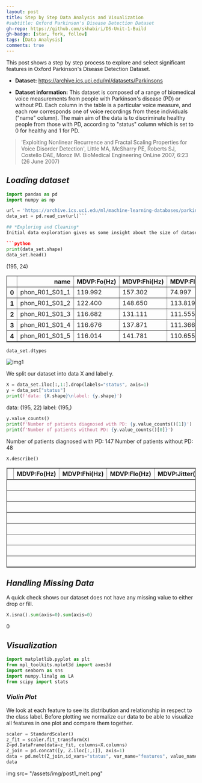 ```yaml
---
layout: post
title: Step by Step Data Analysis and Visualization
#subtitle: Oxford Parkinson's Disease Detection Dataset
gh-repo: https://github.com/skhabiri/DS-Unit-1-Build
gh-badge: [star, fork, follow]
tags: [Data Analysis]
comments: true
---
```


This post shows a step by step process to explore and select significant features in Oxford Parkinson's Disease Detection Dataset.

* **Dataset:** https://archive.ics.uci.edu/ml/datasets/Parkinsons

* **Dataset information:**
This dataset is composed of a range of biomedical voice measurements from people with Parkinson's disease (PD) or without PD. Each column in the table is a particular voice measure, and each row corresponds one of voice recordings from these individuals ("name" column). The main aim of the data is to discriminate healthy people from those with PD, according to "status" column which is set to 0 for healthy and 1 for PD.
> 'Exploiting Nonlinear Recurrence and Fractal Scaling Properties for Voice Disorder Detection', Little MA, McSharry PE, Roberts SJ, Costello DAE, Moroz IM. BioMedical Engineering OnLine 2007, 6:23 (26 June 2007)

## *Loading dataset*


```python
import pandas as pd
import numpy as np

url = 'https://archive.ics.uci.edu/ml/machine-learning-databases/parkinsons/parkinsons.data'
data_set = pd.read_csv(url)```

## *Exploring and Cleaning*
Initial data exploration gives us some insight about the size of dataset, data types and class labels. Looking at our data reveals that all the features are numeric with a binary class label named "status". We remove the "name" column as it doesn't contain useful information for the purpose of our analysis.

```python
print(data_set.shape)
data_set.head()
```

(195, 24)
<table border="1" class="dataframe" style="overflow-x: scroll;display: block;"><thead><tr style="text-align: right;"><th></th><th>name</th><th>MDVP:Fo(Hz)</th><th>MDVP:Fhi(Hz)</th><th>MDVP:Flo(Hz)</th><th>MDVP:Jitter(%)</th><th>MDVP:Jitter(Abs)</th><th>MDVP:RAP</th><th>MDVP:PPQ</th><th>Jitter:DDP</th><th>MDVP:Shimmer</th><th>MDVP:Shimmer(dB)</th><th>Shimmer:APQ3</th><th>Shimmer:APQ5</th><th>MDVP:APQ</th><th>Shimmer:DDA</th><th>NHR</th><th>HNR</th><th>status</th><th>RPDE</th><th>DFA</th><th>spread1</th><th>spread2</th><th>D2</th><th>PPE</th></tr></thead><tbody><tr><th>0</th><td>phon_R01_S01_1</td><td>119.992</td><td>157.302</td><td>74.997</td><td>0.00784</td><td>0.00007</td><td>0.00370</td><td>0.00554</td><td>0.01109</td><td>0.04374</td><td>0.426</td><td>0.02182</td><td>0.03130</td><td>0.02971</td><td>0.06545</td><td>0.02211</td><td>21.033</td><td>1</td><td>0.414783</td><td>0.815285</td><td>-4.813031</td><td>0.266482</td><td>2.301442</td><td>0.284654</td></tr><tr><th>1</th><td>phon_R01_S01_2</td><td>122.400</td><td>148.650</td><td>113.819</td><td>0.00968</td><td>0.00008</td><td>0.00465</td><td>0.00696</td><td>0.01394</td><td>0.06134</td><td>0.626</td><td>0.03134</td><td>0.04518</td><td>0.04368</td><td>0.09403</td><td>0.01929</td><td>19.085</td><td>1</td><td>0.458359</td><td>0.819521</td><td>-4.075192</td><td>0.335590</td><td>2.486855</td><td>0.368674</td></tr><tr><th>2</th><td>phon_R01_S01_3</td><td>116.682</td><td>131.111</td><td>111.555</td><td>0.01050</td><td>0.00009</td><td>0.00544</td><td>0.00781</td><td>0.01633</td><td>0.05233</td><td>0.482</td><td>0.02757</td><td>0.03858</td><td>0.03590</td><td>0.08270</td><td>0.01309</td><td>20.651</td><td>1</td><td>0.429895</td><td>0.825288</td><td>-4.443179</td><td>0.311173</td><td>2.342259</td><td>0.332634</td></tr><tr><th>3</th><td>phon_R01_S01_4</td><td>116.676</td><td>137.871</td><td>111.366</td><td>0.00997</td><td>0.00009</td><td>0.00502</td><td>0.00698</td><td>0.01505</td><td>0.05492</td><td>0.517</td><td>0.02924</td><td>0.04005</td><td>0.03772</td><td>0.08771</td><td>0.01353</td><td>20.644</td><td>1</td><td>0.434969</td><td>0.819235</td><td>-4.117501</td><td>0.334147</td><td>2.405554</td><td>0.368975</td></tr><tr><th>4</th><td>phon_R01_S01_5</td><td>116.014</td><td>141.781</td><td>110.655</td><td>0.01284</td><td>0.00011</td><td>0.00655</td><td>0.00908</td><td>0.01966</td><td>0.06425</td><td>0.584</td><td>0.03490</td><td>0.04825</td><td>0.04465</td><td>0.10470</td><td>0.01767</td><td>19.649</td><td>1</td><td>0.417356</td><td>0.823484</td><td>-3.747787</td><td>0.234513</td><td>2.332180</td><td>0.410335</td></tr></tbody></table>


```python
data_set.dtypes
```
![img1](/assets/img/post1_dtype.png)

We split our dataset into data X and label y.

```python
X = data_set.iloc[:,1:].drop(labels="status", axis=1)
y = data_set["status"]
print(f'data: {X.shape}\nlabel: {y.shape}')
```

data: (195, 22)
label: (195,)

```python
y.value_counts()
print(f'Number of patients diagnosed with PD: {y.value_counts()[1]}')
print(f'Number of patients without PD: {y.value_counts()[0]}')
```

Number of patients diagnosed with PD: 147
Number of patients without PD: 48

```python
X.describe()
```
<table border="1" class="dataframe">  <thead>    <tr style="overflow-x: scroll;display: block;">      <th></th>      <th>MDVP:Fo(Hz)</th>      <th>MDVP:Fhi(Hz)</th>      <th>MDVP:Flo(Hz)</th>      <th>MDVP:Jitter(Abs)</th>      <th>MDVP:PPQ</th>      <th>MDVP:APQ</th>      <th>NHR</th>      <th>HNR</th>      <th>RPDE</th>      <th>DFA</th>      <th>spread2</th>      <th>D2</th>      <th>PPE</th>    </tr>  </thead>  <tbody>    <tr>      <th>count</th>      <td>195.000000</td>      <td>195.000000</td>      <td>195.000000</td>      <td>195.000000</td>      <td>195.000000</td>      <td>195.000000</td>      <td>195.000000</td>      <td>195.000000</td>      <td>195.000000</td>      <td>195.000000</td>      <td>195.000000</td>      <td>195.000000</td>      <td>195.000000</td>    </tr>    <tr>      <th>mean</th>      <td>154.228641</td>      <td>197.104918</td>      <td>116.324631</td>      <td>0.000044</td>      <td>0.003446</td>      <td>0.024081</td>      <td>0.024847</td>      <td>21.885974</td>      <td>0.498536</td>      <td>0.718099</td>      <td>0.226510</td>      <td>2.381826</td>      <td>0.206552</td>    </tr>    <tr>      <th>std</th>      <td>41.390065</td>      <td>91.491548</td>      <td>43.521413</td>      <td>0.000035</td>      <td>0.002759</td>      <td>0.016947</td>      <td>0.040418</td>      <td>4.425764</td>      <td>0.103942</td>      <td>0.055336</td>      <td>0.083406</td>      <td>0.382799</td>      <td>0.090119</td>    </tr>    <tr>      <th>min</th>      <td>88.333000</td>      <td>102.145000</td>      <td>65.476000</td>      <td>0.000007</td>      <td>0.000920</td>      <td>0.007190</td>      <td>0.000650</td>      <td>8.441000</td>      <td>0.256570</td>      <td>0.574282</td>      <td>0.006274</td>      <td>1.423287</td>      <td>0.044539</td>    </tr>    <tr>      <th>25%</th>      <td>117.572000</td>      <td>134.862500</td>      <td>84.291000</td>      <td>0.000020</td>      <td>0.001860</td>      <td>0.013080</td>      <td>0.005925</td>      <td>19.198000</td>      <td>0.421306</td>      <td>0.674758</td>      <td>0.174351</td>      <td>2.099125</td>      <td>0.137451</td>    </tr>    <tr>      <th>50%</th>      <td>148.790000</td>      <td>175.829000</td>      <td>104.315000</td>      <td>0.000030</td>      <td>0.002690</td>      <td>0.018260</td>      <td>0.011660</td>      <td>22.085000</td>      <td>0.495954</td>      <td>0.722254</td>      <td>0.218885</td>      <td>2.361532</td>      <td>0.194052</td>    </tr>    <tr>      <th>75%</th>      <td>182.769000</td>      <td>224.205500</td>      <td>140.018500</td>      <td>0.000060</td>      <td>0.003955</td>      <td>0.029400</td>      <td>0.025640</td>      <td>25.075500</td>      <td>0.587562</td>      <td>0.761881</td>      <td>0.279234</td>      <td>2.636456</td>      <td>0.252980</td>    </tr>    <tr>      <th>max</th>      <td>260.105000</td>      <td>592.030000</td>      <td>239.170000</td>      <td>0.000260</td>      <td>0.019580</td>      <td>0.137780</td>      <td>0.314820</td>      <td>33.047000</td>      <td>0.685151</td>      <td>0.825288</td>      <td>0.450493</td>      <td>3.671155</td>      <td>0.527367</td>    </tr>  </tbody></table>

## *Handling Missing Data*
A quick check shows our dataset does not have any missing value to either drop or fill. 

```python
X.isna().sum(axis=0).sum(axis=0)
```
0

## *Visualization*

```python
import matplotlib.pyplot as plt
from mpl_toolkits.mplot3d import axes3d 
import seaborn as sns
import numpy.linalg as LA
from scipy import stats
```
### *Violin Plot*
We look at each feature to see its distribution and relationship in respect to the class label. Before plotting we normalize our data to be able to visualize all features in one plot and compare them together.

```python
scaler = StandardScaler()
z_fit = scaler.fit_transform(X)
Z=pd.DataFrame(data=z_fit, columns=X.columns)
Z_join = pd.concat([y, Z.iloc[:,:]], axis=1)
data = pd.melt(Z_join,id_vars="status", var_name="features", value_name='value')
data
```
img src= "/assets/img/post1_melt.png"
